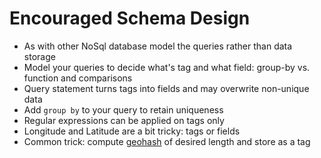 # Encouraged Schema Design

* As with other NoSql database model the queries rather than data storage
* Model your queries to decide what's tag and what field: group-by vs. function and comparisons
* Query statement turns tags into fields and may overwrite non-unique data
* Add ```group by``` to your query to retain uniqueness
* Regular expressions can be applied on tags only
* Longitude and Latitude are a bit tricky: tags or fields
* Common trick: compute <a href="https://en.wikipedia.org/wiki/Geohash" target="_blank">geohash</a> of desired length and store as a tag